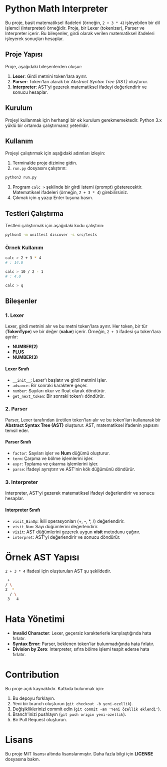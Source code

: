 # Python Math Interpreter

Bu proje, basit matematiksel ifadeleri (örneğin, `2 + 3 * 4`) işleyebilen bir dil işlemci (interpreter) örneğidir. Proje, bir Lexer (tokenizer), Parser ve Interpreter içerir. Bu bileşenler, girdi olarak verilen matematiksel ifadeleri işleyerek sonuçları hesaplar.

## Proje Yapısı

Proje, aşağıdaki bileşenlerden oluşur:

1. **Lexer**: Girdi metnini token'lara ayırır.
2. **Parser**: Token'ları alarak bir *Abstract Syntax Tree (AST)* oluşturur.
3. **Interpreter**: AST'yi gezerek matematiksel ifadeyi değerlendirir ve sonucu hesaplar.

## Kurulum

Projeyi kullanmak için herhangi bir ek kurulum gerekmemektedir. Python 3.x yüklü bir ortamda çalıştırmanız yeterlidir.

## Kullanım

Projeyi çalıştırmak için aşağıdaki adımları izleyin:

1. Terminalde proje dizinine gidin.
2. `run.py` dosyasını çalıştırın:

```bash
python3 run.py
```

3. Program `calc >` şeklinde bir girdi istemi (prompt) gösterecektir. Matematiksel ifadeleri (örneğin, `2 + 3 * 4`) girebilirsiniz.
4. Çıkmak için `q` yazıp Enter tuşuna basın.

## Testleri Çalıştırma

Testleri çalıştırmak için aşağıdaki kodu çalıştırın:

```bash
python3 -m unittest discover -s src/tests
```

### Örnek Kullanım

```bash
calc > 2 + 3 * 4
# : 14.0

calc > 10 / 2 - 1
# : 4.0

calc > q
```

## Bileşenler

### 1. Lexer

Lexer, girdi metnini alır ve bu metni token'lara ayırır. Her token, bir tür (**TokenType**) ve bir değer (**value**) içerir. Örneğin, `2 + 3` ifadesi şu token'lara ayrılır:

- **NUMBER(2)**
- **PLUS**
- **NUMBER(3)**

#### Lexer Sınıfı

- `__init__`: Lexer'ı başlatır ve girdi metnini işler.
- `advance`: Bir sonraki karaktere geçer.
- `number`: Sayıları okur ve float olarak döndürür.
- `get_next_token`: Bir sonraki token'ı döndürür.

### 2. Parser

Parser, Lexer tarafından üretilen token'ları alır ve bu token'ları kullanarak bir **Abstract Syntax Tree (AST)** oluşturur. AST, matematiksel ifadenin yapısını temsil eder.

#### Parser Sınıfı

- `factor`: Sayıları işler ve **Num** düğümü oluşturur.
- `term`: Çarpma ve bölme işlemlerini işler.
- `expr`: Toplama ve çıkarma işlemlerini işler.
- `parse`: İfadeyi ayrıştırır ve AST'nin kök düğümünü döndürür.

### 3. Interpreter

Interpreter, AST'yi gezerek matematiksel ifadeyi değerlendirir ve sonucu hesaplar.

#### Interpreter Sınıfı

- `visit_BinOp`: İkili operasyonları (+, -, *, /) değerlendirir.
- `visit_Num`: Sayı düğümlerini değerlendirir.
- `visit`: AST düğümlerini gezerek uygun **visit** metodunu çağırır.
- `interpret`: AST'yi değerlendirir ve sonucu döndürür.  

# Örnek AST Yapısı

`2 + 3 * 4` ifadesi için oluşturulan AST şu şekildedir.

```bash
 +
/ \
2  *
  / \
 3   4
```

# Hata Yönetimi

- **Invalid Character**: Lexer, geçersiz karakterlerle karşılaştığında hata fırlatır.
- **Syntax Error**: Parser, beklenen token'lar bulunmadığında hata fırlatır.
- **Division by Zero**: Interpreter, sıfıra bölme işlemi tespit ederse hata fırlatır.

# Contribution

Bu proje açık kaynaklıdır. Katkıda bulunmak için:

1. Bu depoyu forklayın.
2. Yeni bir branch oluşturun (`git checkout -b yeni-ozellik`).
3. Değişikliklerinizi commit edin (`git commit -am 'Yeni özellik eklendi'`).
4. Branch'inizi pushlayın (`git push origin yeni-ozellik`).
5. Bir Pull Request oluşturun.

# Lisans

Bu proje MIT lisansı altında lisanslanmıştır. Daha fazla bilgi için **LICENSE** dosyasına bakın.
